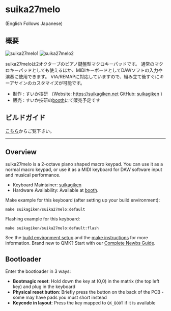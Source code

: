 # suika27melo
(English Follows Japanese)

## 概要
![suika27melo1](https://i.imgur.com/iFz3c1U.jpg)
![suika27melo2](https://i.imgur.com/xR7KpVR.jpg)

suika27meloは2オクターブのピアノ鍵盤型マクロキーパッドです。
通常のマクロキーパッドとしても使えるほか、MIDIキーボードとしてDAWソフトの入力や演奏に使用できます。
VIA/REMAPに対応していますので、組み立て後すぐにキーアサインのカスタマイズが可能です。

* 制作 : すいか技研 （Website: https://suikagiken.net GitHub: [suikagiken](https://github.com/suikagiken) ）
* 販売 : すいか技研の[booth](https://suikagiken.booth.pm/)にて販売予定です

## ビルドガイド

[こちら](https://github.com/suikagiken/suika27melo/blob/main/buildguide_1.1.md)からご覧下さい。

---

## Overview

suika27melo is a 2-octave piano shaped macro keypad.
You can use it as a normal macro keypad, or use it as a MIDI keyboard for DAW software input and musical performance.

* Keyboard Maintainer: [suikagiken](https://github.com/suikagiken)
* Hardware Availability: Available at [booth](https://suikagiken.booth.pm/).

Make example for this keyboard (after setting up your build environment):

    make suikagiken/suika27melo:default

Flashing example for this keyboard:

    make suikagiken/suika27melo:default:flash

See the [build environment setup](https://docs.qmk.fm/#/getting_started_build_tools) and the [make instructions](https://docs.qmk.fm/#/getting_started_make_guide) for more information. Brand new to QMK? Start with our [Complete Newbs Guide](https://docs.qmk.fm/#/newbs).

## Bootloader

Enter the bootloader in 3 ways:

* **Bootmagic reset**: Hold down the key at (0,0) in the matrix (the top left key) and plug in the keyboard
* **Physical reset button**: Briefly press the button on the back of the PCB - some may have pads you must short instead
* **Keycode in layout**: Press the key mapped to `QK_BOOT` if it is available

